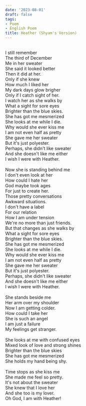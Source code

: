 ```yaml
---
date: '2023-08-01'
draft: false
tags:
- Poem
- English Poem
title: Heather (Shyam's Version)
---
```

\
I still remember \
The third of December\
Me in her sweater \
She said it looked better\
Then it did at her.\
Only if she knew\
How much I liked her\
My dark days glow brigher\
Only if I catch sight of her.\
I watch her as she walks by\
What a sight for sore eyes\
Brighter than the blue skies.  \
She has got me mesmerized\
She looks at me while I die. \
Why would she ever kiss me\
I am not even half as pretty \
She gave me her sweater\
But it's just polyester. \
Perhaps, she didn't like sweater \
And she doesn't like me either\
I wish I were with Heather. \
 \
Now she is standing behind me\
I don't even look at her\
How could I hate her\
God maybe took ages\
For just to create her. \
Those pretty conversations\
Awkward situations. \
I don't have a label \
For our relation\
How I am under tension  \
We're no more than just friends.\
But that changes as she walks by\
What a sight for sore eyes\
Brighter than the blue skies.  \
She has got me mesmerized\
She looks at me while I die. \
Why would she ever kiss me\
I am not even half as pretty \
She gave me her sweater\
But it's just polyester. \
Perhaps, she didn't like sweater \
And she doesn't like me either\
I wish I were with Heather. \
  \
She stands beside me\
Her arm over my shoulder\
Now I am getting colder. \
How could I take her\
She is such an angel\
I am just a failure \
My feelings get stranger. \
  \
She looks at me with confused eyes\
Mixed look of love and strong shines \
Brighter than the blue skies\
She has got me mesmerized\
She holds my hand being shy.  \
  \
Time stops as she kiss me\
She made me feel so pretty.\
It's not about the sweater \
She knew that I love her\
And she too is my lover.\
Oh God, I am with Heather!